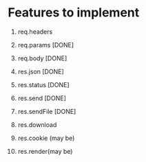 # Features to implement
1. req.headers
2. req.params [DONE]
3. req.body [DONE]

4. res.json [DONE]
5. res.status [DONE]
6. res.send [DONE]
7. res.sendFile [DONE]
8. res.download
9. res.cookie (may be)
10. res.render(may be)
